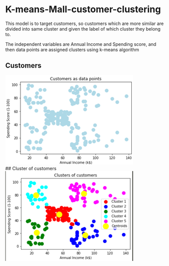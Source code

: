 # K-means-Mall-customer-clustering

This model is to target customers, so customers which are more similar are divided into same cluster and given the label of which cluster they belong to.

The independent variables are Annual Income and Spending score, and then data points are assigned  clusters using k-means algorithm

## Customers
<img src="./customers.png" width = 400>

<br> 
## Cluster of customers
<img src="./cluster.png" width = 400>
